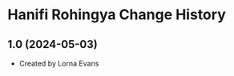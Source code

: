 Hanifi Rohingya Change History
====================

1.0 (2024-05-03)
----------------
* Created by Lorna Evans
